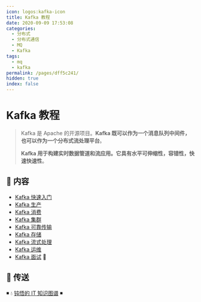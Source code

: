 ```yaml
---
icon: logos:kafka-icon
title: Kafka 教程
date: 2020-09-09 17:53:08
categories:
  - 分布式
  - 分布式通信
  - MQ
  - Kafka
tags:
  - mq
  - kafka
permalink: /pages/dff5c241/
hidden: true
index: false
---
```


# Kafka 教程

> Kafka 是 Apache 的开源项目。**Kafka 既可以作为一个消息队列中间件，也可以作为一个分布式流处理平台**。
>
> **Kafka 用于构建实时数据管道和流应用。它具有水平可伸缩性，容错性，快速快速性**。

## 📖 内容

- [Kafka 快速入门](Kafka快速入门.md)
- [Kafka 生产](Kafka生产.md)
- [Kafka 消费](Kafka消费.md)
- [Kafka 集群](Kafka集群.md)
- [Kafka 可靠传输](Kafka可靠传输.md)
- [Kafka 存储](Kafka存储.md)
- [Kafka 流式处理](Kafka流式处理.md)
- [Kafka 运维](Kafka运维.md)
- [Kafka 面试](Kafka面试.md) 💯

## 🚪 传送

◾ 💧 [钝悟的 IT 知识图谱](https://dunwu.github.io/waterdrop/) ◾